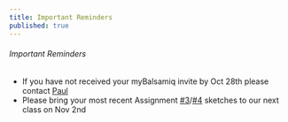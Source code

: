 ```yaml
---
title: Important Reminders
published: true
---
```

###### Important Reminders  
* If you have not received your myBalsamiq invite by Oct 28th please contact [Paul](mailto:paulh@sfu.ca)
* Please bring your most recent Assignment [#3](https://canvas.sfu.ca/courses/22099/assignments/112758)/[#4](https://canvas.sfu.ca/courses/22099/assignments/112759) sketches to our next class on Nov 2nd
